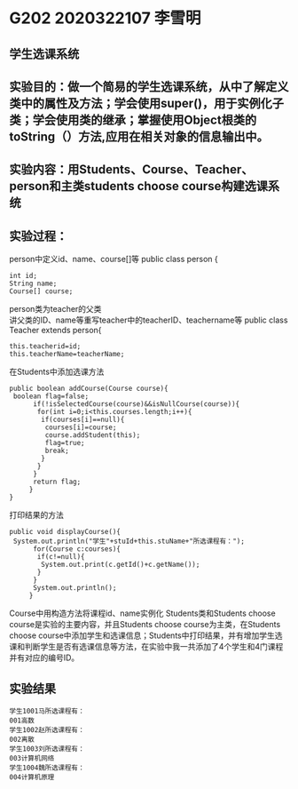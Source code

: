 # G202 2020322107 李雪明 
## 学生选课系统
## 实验目的：做一个简易的学生选课系统，从中了解定义类中的属性及方法；学会使用super()，用于实例化子类；学会使用类的继承；掌握使用Object根类的toString（）方法,应用在相关对象的信息输出中。
## 实验内容：用Students、Course、Teacher、person和主类students choose course构建选课系统

## 实验过程：
person中定义id、name、course[]等
public class person {
	
	int id;
	String name;
	Course[] course;
person类为teacher的父类	
讲父类的ID、name等重写teacher中的teacherID、teachername等
public class Teacher extends person{
	
	this.teacherid=id;
	this.teacherName=teacherName;
	
在Students中添加选课方法
	
	public boolean addCourse(Course course){
	 boolean flag=false;
		  if(!isSelectedCourse(course)&&isNullCourse(course)){
		   for(int i=0;i<this.courses.length;i++){
		    if(courses[i]==null){
		     courses[i]=course;
		     course.addStudent(this);
		     flag=true;
		     break;
		    }
		   }
		  }
		  return flag;
		 }
	}
打印结果的方法
	
	public void displayCourse(){
	 System.out.println("学生"+stuId+this.stuName+"所选课程有：");
		  for(Course c:courses){
		   if(c!=null){
		    System.out.print(c.getId()+c.getName());
		   }
		  }
		  System.out.println();
		 }
Course中用构造方法将课程id、name实例化
Students类和Students choose course是实验的主要内容，并且Students choose course为主类，在Students choose course中添加学生和选课信息；Students中打印结果，并有增加学生选课和判断学生是否有选课信息等方法，在实验中我一共添加了4个学生和4门课程 并有对应的编号ID。
## 实验结果
	学生1001马所选课程有：
	001高数
	学生1002赵所选课程有：
	002离散
	学生1003刘所选课程有：
	003计算机网络
	学生1004魏所选课程有：
	004计算机原理







